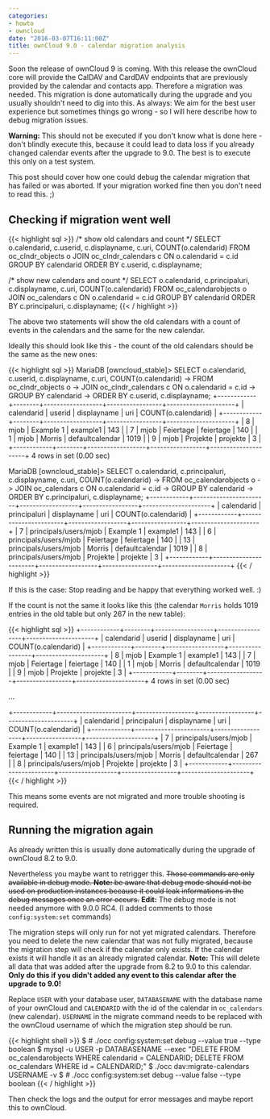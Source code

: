 ```yaml
---
categories:
- howto
- owncloud
date: "2016-03-07T16:11:00Z"
title: ownCloud 9.0 - calendar migration analysis
---
```


Soon the release of ownCloud 9 is coming. With this release the ownCloud core will provide the CalDAV and CardDAV endpoints that are previously provided by the calendar and contacts app. Therefore a migration was needed. This migration is done automatically during the upgrade and you usually shouldn't need to dig into this. As always: We aim for the best user experience but sometimes things go wrong - so I will here describe how to debug migration issues.

**Warning:** This should not be executed if you don't know what is done here - don't blindly execute this, because it could lead to data loss if you already changed calendar events after the upgrade to 9.0. The best is to execute this only on a test system.

This post should cover how one could debug the calendar migration that has failed or was aborted. If your migration worked fine then you don't need to read this. ;)

## Checking if migration went well

{{< highlight sql >}}
/* show old calendars and count */
SELECT o.calendarid, c.userid, c.displayname, c.uri, COUNT(o.calendarid)
FROM oc_clndr_objects o
JOIN oc_clndr_calendars c ON o.calendarid = c.id
GROUP BY calendarid
ORDER BY c.userid, c.displayname;

/* show new calendars and count */
SELECT o.calendarid, c.principaluri, c.displayname, c.uri, COUNT(o.calendarid)
FROM oc_calendarobjects o
JOIN oc_calendars c ON o.calendarid = c.id
GROUP BY calendarid
ORDER BY c.principaluri, c.displayname;
{{< / highlight >}}

The above two statements will show the old calendars with a count of events in the calendars and the same for the new calendar.

Ideally this should look like this - the count of the old calendars should be the same as the new ones:

{{< highlight sql >}}
MariaDB [owncloud_stable]> SELECT o.calendarid, c.userid, c.displayname, c.uri, COUNT(o.calendarid)
    -> FROM oc_clndr_objects o
    -> JOIN oc_clndr_calendars c ON o.calendarid = c.id
    -> GROUP BY calendarid
    -> ORDER BY c.userid, c.displayname;
+------------+--------+------------------+-----------------+---------------------+
| calendarid | userid | displayname      | uri             | COUNT(o.calendarid) |
+------------+--------+------------------+-----------------+---------------------+
|          8 | mjob   | Example 1        | example1        |                 143 |
|          7 | mjob   | Feiertage        | feiertage       |                 140 |
|          1 | mjob   | Morris           | defaultcalendar |                1019 |
|          9 | mjob   | Projekte         | projekte        |                   3 |
+------------+--------+------------------+-----------------+---------------------+
4 rows in set (0.00 sec)

MariaDB [owncloud_stable]> SELECT o.calendarid, c.principaluri, c.displayname, c.uri, COUNT(o.calendarid)
    -> FROM oc_calendarobjects o
    -> JOIN oc_calendars c ON o.calendarid = c.id
    -> GROUP BY calendarid
    -> ORDER BY c.principaluri, c.displayname;
+------------+-----------------------+------------------+-----------------+---------------------+
| calendarid | principaluri          | displayname      | uri             | COUNT(o.calendarid) |
+------------+-----------------------+------------------+-----------------+---------------------+
|          7 | principals/users/mjob | Example 1        | example1        |                 143 |
|          6 | principals/users/mjob | Feiertage        | feiertage       |                 140 |
|         13 | principals/users/mjob | Morris           | defaultcalendar |                1019 |
|          8 | principals/users/mjob | Projekte         | projekte        |                   3 |
+------------+-----------------------+------------------+-----------------+---------------------+
{{< / highlight >}}

If this is the case: Stop reading and be happy that everything worked well. :)

If the count is not the same it looks like this (the calendar `Morris` holds 1019 entries in the old table but only 267 in the new table):

{{< highlight sql >}}
+------------+--------+------------------+-----------------+---------------------+
| calendarid | userid | displayname      | uri             | COUNT(o.calendarid) |
+------------+--------+------------------+-----------------+---------------------+
|          8 | mjob   | Example 1        | example1        |                 143 |
|          7 | mjob   | Feiertage        | feiertage       |                 140 |
|          1 | mjob   | Morris           | defaultcalendar |                1019 |
|          9 | mjob   | Projekte         | projekte        |                   3 |
+------------+--------+------------------+-----------------+---------------------+
4 rows in set (0.00 sec)

...

+------------+-----------------------+------------------+-----------------+---------------------+
| calendarid | principaluri          | displayname      | uri             | COUNT(o.calendarid) |
+------------+-----------------------+------------------+-----------------+---------------------+
|          7 | principals/users/mjob | Example 1        | example1        |                 143 |
|          6 | principals/users/mjob | Feiertage        | feiertage       |                 140 |
|         13 | principals/users/mjob | Morris           | defaultcalendar |                 267 |
|          8 | principals/users/mjob | Projekte         | projekte        |                   3 |
+------------+-----------------------+------------------+-----------------+---------------------+
{{< / highlight >}}

This means some events are not migrated and more trouble shooting is required.

## Running the migration again

As already written this is usually done automatically during the upgrade of ownCloud 8.2 to 9.0.

Nevertheless you maybe want to retrigger this. <s>Those commands are only available in debug mode. **Note:** be aware that debug mode should not be used on production instances because it could leak informations in the debug messages once an error occurs.</s> **Edit:** The debug mode is not needed anymore with 9.0.0 RC4. (I added comments to those `config:system:set` commands)

The migration steps will only run for not yet migrated calendars. Therefore you need to delete the new calendar that was not fully migrated, because the migration step will check if the calendar only exists. If the calendar exists it will handle it as an already migrated calendar. **Note:** This will delete all data that was added after the upgrade from 8.2 to 9.0 to this calendar. **Only do this if you didn't added any event to this calendar after the upgrade to 9.0!**

Replace `USER` with your database user, `DATABASENAME` with the database name of your ownCloud and `CALENDARID` with the id of the calendar in `oc_calendars` (new calendar). `USERNAME` in the migrate command needs to be replaced with the ownCloud username of which the migration step should be run.

{{< highlight shell >}}
$ # ./occ config:system:set debug --value true --type boolean
$ mysql -u USER -p DATABASENAME --exec "DELETE FROM oc_calendarobjects WHERE calendarid = CALENDARID; DELETE FROM oc_calendars WHERE id = CALENDARID;"
$ ./occ dav:migrate-calendars USERNAME -v
$ # ./occ config:system:set debug --value false --type boolean
{{< / highlight >}}

Then check the logs and the output for error messages and maybe report this to ownCloud.
